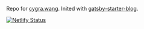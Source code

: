 Repo for [cygra.wang](https://cygra.wang). Inited with [gatsby-starter-blog](https://github.com/gatsbyjs/gatsby-starter-blog).

[![Netlify Status](https://api.netlify.com/api/v1/badges/1e0d2c02-6c6d-4399-a069-bd84d186ad35/deploy-status)](https://app.netlify.com/sites/cygrawang/deploys)
